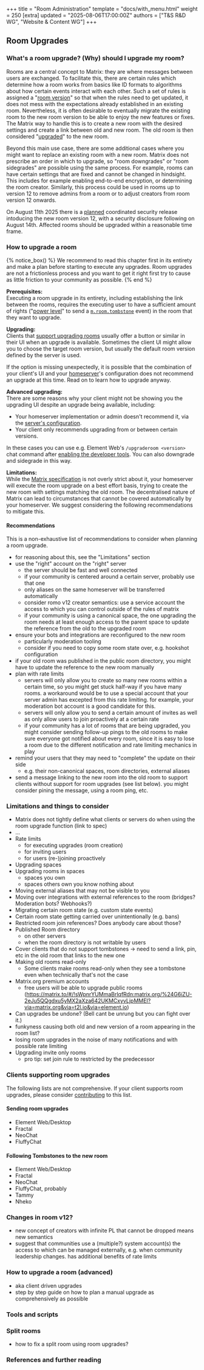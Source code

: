 +++
title = "Room Administration"
template = "docs/with_menu.html"
weight = 250
[extra]
updated = "2025-08-06T17:00:00Z"
authors = ["T&S R&D WG", "Website & Content WG"]
+++

## Room Upgrades

### What's a room upgrade? (Why) should I upgrade my room?

Rooms are a central concept to Matrix: they are where messages between users are exchanged.
To facilitate this, there are certain rules which determine how a room works from basics like ID formats to algorithms about how certain events interact with each other.
Such a set of rules is assigned a "[room version](https://spec.matrix.org/latest/rooms/)" so that when the rules need to get updated, it does not mess with the expectations already established in an existing room.
Nevertheless, it is often desirable to eventually migrate the existing room to the new room version to be able to enjoy the new features or fixes.
The Matrix way to handle this is to create a new room with the desired settings and create a link between old and new room.
The old room is then considered "[upgraded](https://spec.matrix.org/latest/client-server-api/#room-upgrades)" to the new room.

Beyond this main use case, there are some additional cases where you might want to replace an existing room with a new room.
Matrix does not prescribe an order in which to upgrade, so "room downgrades" or "room sidegrades" are possible using the same process.
For example, rooms can have certain settings that are fixed and cannot be changed in hindsight.
This includes for example enabling end-to-end encryption, or determining the room creator.
Similarly, this process could be used in rooms up to version 12 to remove admins from a room or to adjust creators from room version 12 onwards.

<!-- TODO: Fixing split rooms, see chapter below? -->

On August 11th 2025 there is a [planned](@/blog/2025/07/2025-07-16-security-predisclosure.md) coordinated security release intoducing the new room version 12, with a security disclosure following on August 14th.
Affected rooms should be upgraded within a reasonable time frame.

<!-- in which cases is this relevant? as far as we know rooms that may contain malicious homeservers, i.e. primarily public rooms -->

### How to upgrade a room

{% notice_box() %}
We recommend to read this chapter first in its entirety and make a plan before starting to execute any upgrades.
Room upgrades are not a frictionless process and you want to get it right first try to cause as little friction to your community as possible.
{% end %}

**Prerequisites:**  
Executing a room upgrade in its entirety, including establishing the link between the rooms, requires the executing user to have a sufficient amount of rights ("[power level](https://spec.matrix.org/latest/client-server-api/#mroompower_levels)" to send a [`m.room.tombstone`](https://spec.matrix.org/latest/client-server-api/#server-behaviour-19) event) in the room that they want to upgrade.

**Upgrading:**  
Clients that [support upgrading rooms](#sending-room-upgrades) usually offer a button or similar in their UI when an upgrade is available.
Sometimes the client UI might allow you to choose the target room version, but usually the default room version defined by the server is used.

If the option is missing unexpectedly, it is possible that the combination of your client's UI and your [homeserver](@/docs/matrix-concepts/elements-of-matrix/_index.md#homeserver)'s configuration does not recommend an upgrade at this time.
Read on to learn how to upgrade anyway.

**Advanced upgrading:**  
There are some reasons why your client might not be showing you the upgrading UI despite an upgrade being available, including:
- Your homeserver implementation or admin doesn't recommend it, via the [server's configuration](https://spec.matrix.org/latest/client-server-api/#mroom_versions-capability).
- Your client only recommends upgrading from or between certain versions.

In these cases you can use e.g. Element Web's `/upgraderoom <version>` chat command after [enabling the developer tools](https://docs.element.io/latest/element-support/frequently-asked-questions/?h=devtools#matrix-general).
You can also downgrade and sidegrade in this way.

**Limitations:**  
While the [Matrix specification](https://spec.matrix.org/v1.15/client-server-api/#server-behaviour-19) is not overly strict about it, your homeserver will execute the room upgrade on a best effort basis, trying to create the new room with settings matching the old room.
The decentralised nature of Matrix can lead to circumstances that cannot be covered automatically by your homeserver.
We suggest considering the following recommendations to mitigate this.

#### Recommendations

This is a non-exhaustive list of recommendations to consider when planning a room upgrade.
- for reasoning about this, see the "Limitations" section
- use the "right" account on the "right" server
  - the server should be fast and well connected
  - if your community is centered around a certain server, probably use that one
  - only aliases on the same homeserver will be transferred automatically
  - consider romo v12 creator semantics: use a service account the access to which you can control outside of the rules of matrix
  - if your community is using a canonical space, the one upgrading the room needs at least enough access to the parent space to update the reference from the old to the upgraded room
- ensure your bots and integrations are reconfigured to the new room
  - particularly moderation tooling
  - consider if you need to copy some room state over, e.g. hookshot configuration
- if your old room was published in the public room directory, you might have to update the reference to the new room manually
- plan with rate limits
  - servers will only allow you to create so many new rooms within a certain time, so you might get stuck half-way if you have many rooms. a workaround would be to use a special account that your server admin has excepted from this rate limiting. for example, your moderation bot account is a good candidate for this.
  - servers will only allow you to send a certain amount of invites as well as only allow users to join proactively at a certain rate
  - if your community has a lot of rooms that are being upgraded, you might consider sending follow-up pings to the old rooms to make sure everyone got notified about every room, since it is easy to lose a room due to the different notification and rate limiting mechanics in play
- remind your users that they may need to "complete" the update on their side
  - e.g. their non-canonical spaces, room directories, external aliases
- send a message linking to the new room into the old room to support clients without support for room upgrades (see list below). you might consider pining the message, using a room ping, etc.

### Limitations and things to consider

- Matrix does not tightly define what clients or servers do when using the room upgrade function (link to spec)
- ...
- Rate limits
  - for executing upgrades (room creation)
  - for inviting users
  - for users (re-)joining proactively
- Upgrading spaces
- Upgrading rooms in spaces
  - spaces you own
  - spaces others own you know nothing about
- Moving external aliases that may not be visible to you
- Moving over integrations with external references to the room (bridges? Moderation bots? Webhooks?)
- Migrating certain room state (e.g. custom state events)
- Certain room state getting carried over unintentionally (e.g. bans)
- Restricted room join references? Does anybody care about those?
- Published Room directory
  - on other servers
  - when the room directory is not writable by users
- Cover clients that do not support tombstones -> need to send a link, pin, etc in the old room that links to the new one
- Making old rooms read-only
  - Some clients make rooms read-only when they see a tombstone even when technically that's not the case
- Matrix.org premium accounts
  - free users will be able to upgrade public rooms (<https://matrix.to/#/!sWpnrYUMmaBrlqfRdn:matrix.org/%24G6iZU-2eJu5QQgdxu5yMX2aXza642UKMCxyvLjpMMEI?via=matrix.org&via=t2l.io&via=element.io>)
- Can upgrades be undone? (Bell cant be unrung but you can fight over it.)
- funkyness causing both old and new version of a room appearing in the room list?
- losing room upgrades in the noise of many notifications and with possible rate limiting
- Upgrading invite only rooms
  - pro tip: set join rule to restricted by the predecessor

### Clients supporting room upgrades

The following lists are not comprehensive.
If your client supports room upgrades, please consider [contributing](https://github.com/matrix-org/matrix.org/blob/main/content/docs/communities/administration/_index.md) to this list.

#### Sending room upgrades

- Element Web/Desktop
- Fractal
- NeoChat
- FluffyChat

#### Following Tombstones to the new room

- Element Web/Desktop
- Fractal
- NeoChat
- FluffyChat, probably
- Tammy
- Nheko

### Changes in room v12?

- new concept of creators with infinite PL that cannot be dropped means new semantics
- suggest that communities use a (multiple?) system account(s) the access to which can be managed externally, e.g. when community leadership changes. has additional benefits of rate limits

### How to upgrade a room (advanced)

- aka client driven upgrades
- step by step guide on how to plan a manual upgrade as comprehensively as possible

### Tools and scripts

### Split rooms

- how to fix a split room using room upgrades?

### References and further reading
